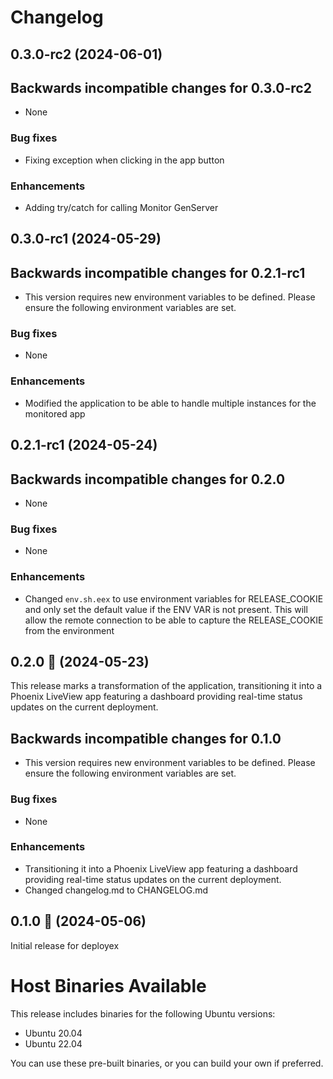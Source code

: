 # Changelog

## 0.3.0-rc2 (2024-06-01)

## Backwards incompatible changes for 0.3.0-rc2
 * None

### Bug fixes
 * Fixing exception when clicking in the app button

### Enhancements
 * Adding try/catch for calling Monitor GenServer

## 0.3.0-rc1 (2024-05-29)

## Backwards incompatible changes for 0.2.1-rc1
 * This version requires new environment variables to be defined. Please ensure the following environment variables are set.

### Bug fixes
 * None

### Enhancements
 * Modified the application to be able to handle multiple instances for the monitored app

## 0.2.1-rc1 (2024-05-24)

## Backwards incompatible changes for 0.2.0
 * None

### Bug fixes
 * None

### Enhancements
 * Changed `env.sh.eex` to use environment variables for RELEASE_COOKIE and only set the default value if the ENV VAR is not present. 
 This will allow the remote connection to be able to capture the RELEASE_COOKIE from the environment

## 0.2.0 🚀 (2024-05-23)

This release marks a transformation of the application, transitioning it into a Phoenix LiveView app featuring a dashboard providing real-time status updates on the current deployment.

## Backwards incompatible changes for 0.1.0
 * This version requires new environment variables to be defined. Please ensure the following environment variables are set.

### Bug fixes
 * None

### Enhancements
 * Transitioning it into a Phoenix LiveView app featuring a dashboard providing real-time status updates on the current deployment.
 * Changed changelog.md to CHANGELOG.md

## 0.1.0 🚀 (2024-05-06)

Initial release for deployex

# Host Binaries Available

This release includes binaries for the following Ubuntu versions:

 * Ubuntu 20.04
 * Ubuntu 22.04

 You can use these pre-built binaries, or you can build your own if preferred.
